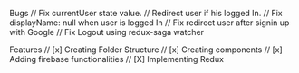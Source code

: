 Bugs
// Fix currentUser state value.
// Redirect user if his logged In.
// Fix displayName: null when user is logged In
// Fix redirect user after signin up with Google
// Fix Logout using redux-saga watcher

Features
// [x] Creating Folder Structure
// [x] Creating components
// [x] Adding firebase functionalities
// [X] Implementing Redux
